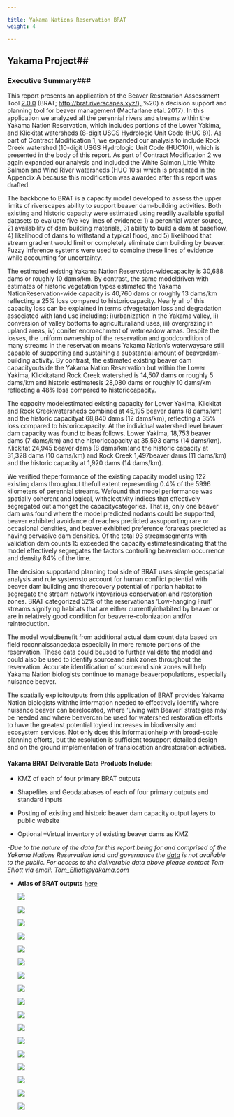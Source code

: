 ```yaml
---

title: Yakama Nations Reservation BRAT
weight: 4

---
```


## Yakama Project##

### Executive Summary###

This report presents an application of the Beaver Restoration Assessment Tool [2.0.0](https://github.com/Riverscapes/pyBRAT/releases/tag/v2.0.0) (BRAT; [http://brat.riverscapes.xyz/),](http://brat.riverscapes.xyz/),%20) a decision support and planning tool for beaver management (Macfarlane etal. 2017). In this application we analyzed all the perennial rivers and streams within the Yakama Nation Reservation, which includes portions of the Lower Yakima, and Klickitat watersheds (8-digit USGS Hydrologic Unit Code (HUC 8)). As part of Contract Modification 1, we expanded our analysis to include Rock Creek watershed (10-digit USGS Hydrologic Unit Code (HUC10)), which is presented in the body of this report. As part of Contract Modification 2 we again expanded our analysis and included the White Salmon,Little White Salmon and Wind River watersheds (HUC 10’s) which is presented in the Appendix A because this modification was awarded after this report was drafted.

 

The backbone to BRAT is a capacity model developed to assess the upper limits of riverscapes ability to support beaver dam-building activities. Both existing and historic capacity were estimated using readily available spatial datasets to evaluate five key lines of evidence: 1) a perennial water source, 2) availability of dam building materials, 3) ability to build a dam at baseflow, 4) likelihood of dams to withstand a typical flood, and 5) likelihood that stream gradient would limit or completely eliminate dam building by beaver. Fuzzy inference systems were used to combine these lines of evidence while accounting for uncertainty.

 

The estimated existing Yakama Nation Reservation-widecapacity is 30,688 dams or roughly 10 dams/km. By contrast, the same modeldriven with estimates of historic vegetation types estimated the Yakama NationReservation-wide capacity is 40,760 dams or roughly 13 dams/km reflecting a 25% loss compared to historiccapacity. Nearly all of this capacity loss can be explained in terms ofvegetation loss and degradation associated with land use including: i)urbanization in the Yakama valley, ii) conversion of valley bottoms to agriculturalland uses, iii) overgrazing in upland areas, iv) conifer encroachment of wetmeadow areas. Despite the losses, the uniform ownership of the reservation and goodcondition of many streams in the reservation means Yakama Nation’s waterwaysare still capable of supporting and sustaining a substantial amount of beaverdam-building activity. By contrast, the estimated existing beaver dam capacityoutside the Yakama Nation Reservation but within the Lower Yakima, Klickitatand Rock Creek watershed is 14,507 dams or roughly 5 dams/km and historic estimatesis 28,080 dams or roughly 10 dams/km reflecting a 48% loss compared to historiccapacity.

 

The capacity modelestimated existing capacity for Lower Yakima, Klickitat and Rock Creekwatersheds combined at 45,195 beaver dams (8 dams/km) and the historic capacityat 68,840 dams (12 dams/km), reflecting a 35% loss compared to historiccapacity. At the individual watershed level beaver dam capacity was found to beas follows. Lower Yakima, 18,753 beaver dams (7 dams/km) and the historiccapacity at 35,593 dams (14 dams/km). Klickitat 24,945 beaver dams (8 dams/km)and the historic capacity at 31,328 dams (10 dams/km) and Rock Creek 1,497beaver dams (11 dams/km) and the historic capacity at 1,920 dams (14 dams/km).

 

We verified theperformance of the existing capacity model using 122 existing dams throughout thefull extent representing 0.4% of the 5996 kilometers of perennial streams. Wefound that model performance was spatially coherent and logical, withelectivity indices that effectively segregated out amongst the capacitycategories. That is, only one beaver dam was found where the model predicted nodams could be supported, beaver exhibited avoidance of reaches predicted assupporting rare or occasional densities, and beaver exhibited preference forareas predicted as having pervasive dam densities. Of the total 93 streamsegments with validation dam counts 15 exceeded the capacity estimatesindicating that the model effectively segregates the factors controlling beaverdam occurrence and density 84% of the time.

 

The decision supportand planning tool side of BRAT uses simple geospatial analysis and rule systemsto account for human conflict potential with beaver dam building and therecovery potential of riparian habitat to segregate the stream network intovarious conservation and restoration zones. BRAT categorized 52% of the reservationas ‘Low-hanging Fruit’ streams signifying habitats that are either currentlyinhabited by beaver or are in relatively good condition for beaverre-colonization and/or reintroduction. 

 

The model wouldbenefit from additional actual dam count data based on field reconnaissancedata especially in more remote portions of the reservation. These data could beused to further validate the model and could also be used to identify sourceand sink zones throughout the reservation. Accurate identification of sourceand sink zones will help Yakama Nation biologists continue to manage beaverpopulations, especially nuisance beaver. 

 

The spatially explicitoutputs from this application of BRAT provides Yakama Nation biologists withthe information needed to effectively identify where nuisance beaver can berelocated, where ‘Living with Beaver’ strategies may be needed and where beavercan be used for watershed restoration efforts to have the greatest potential toyield increases in biodiversity and ecosystem services. Not only does this informationhelp with broad-scale planning efforts, but the resolution is sufficient tosupport detailed design and on the ground implementation of translocation andrestoration activities. 



#### Yakama BRAT Deliverable Data Products Include:

- KMZ of each of four primary BRAT outputs


- Shapefiles and Geodatabases of each of four primary outputs and standard inputs
- Posting of existing and historic beaver dam capacity output layers to public website 


- Optional –Virtual inventory of existing beaver dams as KMZ

*-Due to the nature of the data for this report being for and comprised of the Yakama Nations Reservation land and governance the <u>data</u> is not available to the public. For access to the deliverable data above please contact Tom Elliott via email: Tom_Elliott@yakama.com*

- **Atlas of BRAT outputs** [here](https://usu.box.com/s/bcd2tlqs85073ufwtm185ku63ohqa7ph)

  ![](C:\ET_AL_Matthew\Non_Projects_Matthew_Meier\ETAL_toolsandscripts\GitHub\Assets\Images\YakamaNation_BRAT_Atlas_Page_01.png)

  ![](C:\ET_AL_Matthew\Non_Projects_Matthew_Meier\ETAL_toolsandscripts\GitHub\Assets\Images\YakamaNation_BRAT_Atlas_Page_02.png)

  ![](C:\ET_AL_Matthew\Non_Projects_Matthew_Meier\ETAL_toolsandscripts\GitHub\Assets\Images\YakamaNation_BRAT_Atlas_Page_03.png)

  ![](C:\ET_AL_Matthew\Non_Projects_Matthew_Meier\ETAL_toolsandscripts\GitHub\Assets\Images\YakamaNation_BRAT_Atlas_Page_04.png)

  ![](C:\ET_AL_Matthew\Non_Projects_Matthew_Meier\ETAL_toolsandscripts\GitHub\Assets\Images\YakamaNation_BRAT_Atlas_Page_05.png)

  ![](C:\ET_AL_Matthew\Non_Projects_Matthew_Meier\ETAL_toolsandscripts\GitHub\Assets\Images\YakamaNation_BRAT_Atlas_Page_06.png)

  ![](C:\ET_AL_Matthew\Non_Projects_Matthew_Meier\ETAL_toolsandscripts\GitHub\Assets\Images\YakamaNation_BRAT_Atlas_Page_07.png)

  ![](C:\ET_AL_Matthew\Non_Projects_Matthew_Meier\ETAL_toolsandscripts\GitHub\Assets\Images\YakamaNation_BRAT_Atlas_Page_08.png)

  ![](C:\ET_AL_Matthew\Non_Projects_Matthew_Meier\ETAL_toolsandscripts\GitHub\Assets\Images\YakamaNation_BRAT_Atlas_Page_09.png)

  ![](C:\ET_AL_Matthew\Non_Projects_Matthew_Meier\ETAL_toolsandscripts\GitHub\Assets\Images\YakamaNation_BRAT_Atlas_Page_10.png)

  ![](C:\ET_AL_Matthew\Non_Projects_Matthew_Meier\ETAL_toolsandscripts\GitHub\Assets\Images\YakamaNation_BRAT_Atlas_Page_11.png)

  ![](C:\ET_AL_Matthew\Non_Projects_Matthew_Meier\ETAL_toolsandscripts\GitHub\Assets\Images\YakamaNation_BRAT_Atlas_Page_12.png)

  ![](C:\ET_AL_Matthew\Non_Projects_Matthew_Meier\ETAL_toolsandscripts\GitHub\Assets\Images\YakamaNation_BRAT_Atlas_Page_13.png)

  ![](C:\ET_AL_Matthew\Non_Projects_Matthew_Meier\ETAL_toolsandscripts\GitHub\Assets\Images\YakamaNation_BRAT_Atlas_Page_14.png)

  ![](C:\ET_AL_Matthew\Non_Projects_Matthew_Meier\ETAL_toolsandscripts\GitHub\Assets\Images\YakamaNation_BRAT_Atlas_Page_15.png)

  ![](C:\ET_AL_Matthew\Non_Projects_Matthew_Meier\ETAL_toolsandscripts\GitHub\Assets\Images\YakamaNation_BRAT_Atlas_Page_16.png)

  ![](C:\ET_AL_Matthew\Non_Projects_Matthew_Meier\ETAL_toolsandscripts\GitHub\Assets\Images\YakamaNation_BRAT_Atlas_Page_17.png)

  ​

  ​

